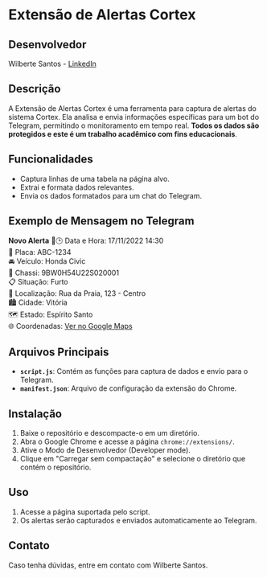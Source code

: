 # Extensão de Alertas Cortex

## Desenvolvedor
Wilberte Santos - [LinkedIn](https://www.linkedin.com/in/wilberte-leite-dos-santos-49061493/)

## Descrição
A Extensão de Alertas Cortex é uma ferramenta para captura de alertas do sistema Cortex. Ela analisa e envia informações específicas para um bot do Telegram, permitindo o monitoramento em tempo real. **Todos os dados são protegidos e este é um trabalho acadêmico com fins educacionais**.

## Funcionalidades
- Captura linhas de uma tabela na página alvo.
- Extrai e formata dados relevantes.
- Envia os dados formatados para um chat do Telegram.

## Exemplo de Mensagem no Telegram
**Novo Alerta**
🚨🕒 Data e Hora: 17/11/2022 14:30<br>
🚗 Placa: ABC-1234<br>
🚘 Veículo: Honda Civic<br>
🔎 Chassi: 9BW0H54U22S020001<br>
📋 Situação: Furto<br>
📍 Localização: Rua da Praia, 123 - Centro<br>
🏙️ Cidade: Vitória<br>🗺️ Estado: Espírito Santo<br>
🌐 Coordenadas: [Ver no Google Maps](https://www.google.com/maps/@-20.320567,-40.2921897,15z)

## Arquivos Principais
- **`script.js`**: Contém as funções para captura de dados e envio para o Telegram.
- **`manifest.json`**: Arquivo de configuração da extensão do Chrome.

## Instalação
1. Baixe o repositório e descompacte-o em um diretório.
2. Abra o Google Chrome e acesse a página `chrome://extensions/`.
3. Ative o Modo de Desenvolvedor (Developer mode).
4. Clique em "Carregar sem compactação" e selecione o diretório que contém o repositório.

## Uso
1. Acesse a página suportada pelo script.
2. Os alertas serão capturados e enviados automaticamente ao Telegram.

## Contato
Caso tenha dúvidas, entre em contato com Wilberte Santos.

